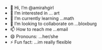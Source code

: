- 👋 Hi, I’m @amirahgirl
- 👀 I’m interested in ... art
- 🌱 I’m currently learning ...math
- 💞️ I’m looking to collaborate on ...bloxburg
- 📫 How to reach me ...email
- 😄 Pronouns: ...her/she
- ⚡ Fun fact: ...im really flexible

<!---
amirahgirl/amirahgirl is a ✨ special ✨ repository because its `README.md` (this file) appears on your GitHub profile.
You can click the Preview link to take a look at your changes.
--->
